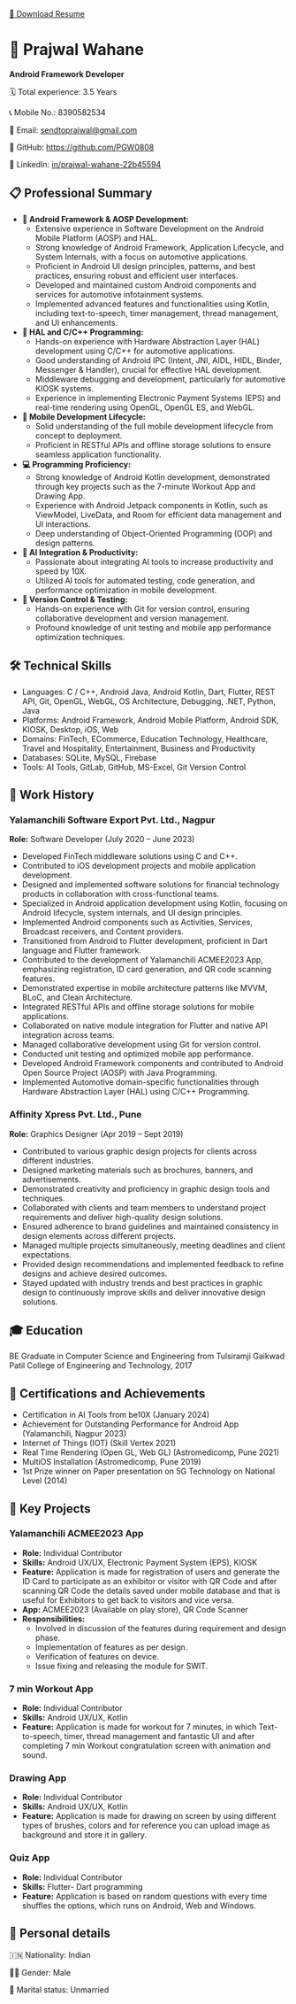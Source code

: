 <!DOCTYPE html>
<html lang="en">
<head>
    <meta charset="UTF-8">
    <meta name="viewport" content="width=device-width, initial-scale=1.0">
    
</head>
<body>
    <a href="prajwal-wahane-resume.html" download>📄 Download Resume</a>
    <h1>📱 Prajwal Wahane</h1>
    <p><strong>Android Framework Developer</strong></p>
    <p>🗓️ Total experience: 3.5 Years</p>
    <p>📞 Mobile No.: 8390582534</p>
    <p>📧 Email: <a href="mailto:sendtoprajwal@gmail.com">sendtoprajwal@gmail.com</a></p>
    <p>🐙 GitHub: <a href="https://github.com/PGW0808">https://github.com/PGW0808</a></p>
    <p>💼 LinkedIn: <a href="https://linkedin.com/in/prajwal-wahane-22b45594">in/prajwal-wahane-22b45594</a></p>
    <h2>📋 Professional Summary</h2>
    <ul>
        <li><strong>📱 Android Framework & AOSP Development:</strong>
            <ul>
                <li>Extensive experience in Software Development on the Android Mobile Platform (AOSP) and HAL.</li>
                <li>Strong knowledge of Android Framework, Application Lifecycle, and System Internals, with a focus on automotive applications.</li>
                <li>Proficient in Android UI design principles, patterns, and best practices, ensuring robust and efficient user interfaces.</li>
                <li>Developed and maintained custom Android components and services for automotive infotainment systems.</li>
                <li>Implemented advanced features and functionalities using Kotlin, including text-to-speech, timer management, thread management, and UI enhancements.</li>
            </ul>
        </li>
        <li><strong>🔧 HAL and C/C++ Programming:</strong>
            <ul>
                <li>Hands-on experience with Hardware Abstraction Layer (HAL) development using C/C++ for automotive applications.</li>
                <li>Good understanding of Android IPC (Intent, JNI, AIDL, HIDL, Binder, Messenger & Handler), crucial for effective HAL development.</li>
                <li>Middleware debugging and development, particularly for automotive KIOSK systems.</li>
                <li>Experience in implementing Electronic Payment Systems (EPS) and real-time rendering using OpenGL, OpenGL ES, and WebGL.</li>
            </ul>
        </li>
        <li><strong>📲 Mobile Development Lifecycle:</strong>
            <ul>
                <li>Solid understanding of the full mobile development lifecycle from concept to deployment.</li>
                <li>Proficient in RESTful APIs and offline storage solutions to ensure seamless application functionality.</li>
            </ul>
        </li>
        <li><strong>💻 Programming Proficiency:</strong>
            <ul>
                <li>Strong knowledge of Android Kotlin development, demonstrated through key projects such as the 7-minute Workout App and Drawing App.</li>
                <li>Experience with Android Jetpack components in Kotlin, such as ViewModel, LiveData, and Room for efficient data management and UI interactions.</li>
                <li>Deep understanding of Object-Oriented Programming (OOP) and design patterns.</li>
            </ul>
        </li>
        <li><strong>🧠 AI Integration & Productivity:</strong>
            <ul>
                <li>Passionate about integrating AI tools to increase productivity and speed by 10X.</li>
                <li>Utilized AI tools for automated testing, code generation, and performance optimization in mobile development.</li>
            </ul>
        </li>
        <li><strong>🔄 Version Control & Testing:</strong>
            <ul>
                <li>Hands-on experience with Git for version control, ensuring collaborative development and version management.</li>
                <li>Profound knowledge of unit testing and mobile app performance optimization techniques.</li>
            </ul>
        </li>
    </ul>
    <h2>🛠️ Technical Skills</h2>
    <ul>
        <li>Languages: C / C++, Android Java, Android Kotlin, Dart, Flutter, REST API, Git, OpenGL, WebGL, OS Architecture, Debugging, .NET, Python, Java</li>
        <li>Platforms: Android Framework, Android Mobile Platform, Android SDK, KIOSK, Desktop, iOS, Web</li>
        <li>Domains: FinTech, ECommerce, Education Technology, Healthcare, Travel and Hospitality, Entertainment, Business and Productivity</li>
        <li>Databases: SQLite, MySQL, Firebase</li>
        <li>Tools: AI Tools, GitLab, GitHub, MS-Excel, Git Version Control</li>
    </ul>
    <h2>🏢 Work History</h2>
    <h3>Yalamanchili Software Export Pvt. Ltd., Nagpur</h3>
    <p><strong>Role:</strong> Software Developer (July 2020 – June 2023)</p>
    <ul>
        <li>Developed FinTech middleware solutions using C and C++.</li>
        <li>Contributed to iOS development projects and mobile application development.</li>
        <li>Designed and implemented software solutions for financial technology products in collaboration with cross-functional teams.</li>
        <li>Specialized in Android application development using Kotlin, focusing on Android lifecycle, system internals, and UI design principles.</li>
        <li>Implemented Android components such as Activities, Services, Broadcast receivers, and Content providers.</li>
        <li>Transitioned from Android to Flutter development, proficient in Dart language and Flutter framework.</li>
        <li>Contributed to the development of Yalamanchili ACMEE2023 App, emphasizing registration, ID card generation, and QR code scanning features.</li>
        <li>Demonstrated expertise in mobile architecture patterns like MVVM, BLoC, and Clean Architecture.</li>
        <li>Integrated RESTful APIs and offline storage solutions for mobile applications.</li>
        <li>Collaborated on native module integration for Flutter and native API integration across teams.</li>
        <li>Managed collaborative development using Git for version control.</li>
        <li>Conducted unit testing and optimized mobile app performance.</li>
        <li>Developed Android Framework components and contributed to Android Open Source Project (AOSP) with Java Programming.</li>
        <li>Implemented Automotive domain-specific functionalities through Hardware Abstraction Layer (HAL) using C/C++ Programming.</li>
    </ul>
    <h3>Affinity Xpress Pvt. Ltd., Pune</h3>
    <p><strong>Role:</strong> Graphics Designer (Apr 2019 – Sept 2019)</p>
    <ul>
        <li>Contributed to various graphic design projects for clients across different industries.</li>
        <li>Designed marketing materials such as brochures, banners, and advertisements.</li>
        <li>Demonstrated creativity and proficiency in graphic design tools and techniques.</li>
        <li>Collaborated with clients and team members to understand project requirements and deliver high-quality design solutions.</li>
        <li>Ensured adherence to brand guidelines and maintained consistency in design elements across different projects.</li>
        <li>Managed multiple projects simultaneously, meeting deadlines and client expectations.</li>
        <li>Provided design recommendations and implemented feedback to refine designs and achieve desired outcomes.</li>
        <li>Stayed updated with industry trends and best practices in graphic design to continuously improve skills and deliver innovative design solutions.</li>
    </ul>
    <h2>🎓 Education</h2>
    <p>BE Graduate in Computer Science and Engineering from Tulsiramji Gaikwad Patil College of Engineering and Technology, 2017</p>
    <h2>📜 Certifications and Achievements</h2>
    <ul>
        <li>Certification in AI Tools from be10X (January 2024)</li>
        <li>Achievement for Outstanding Performance for Android App (Yalamanchili, Nagpur 2023)</li>
        <li>Internet of Things (IOT) (Skill Vertex 2021)</li>
        <li>Real Time Rendering (Open GL, Web GL) (Astromedicomp, Pune 2021)</li>
        <li>MultiOS Installation (Astromedicomp, Pune 2019)</li>
        <li>1st Prize winner on Paper presentation on 5G Technology on National Level (2014)</li>
    </ul>
    <h2>💼 Key Projects</h2>
    <h3>Yalamanchili ACMEE2023 App</h3>
    <ul>
        <li><strong>Role:</strong> Individual Contributor</li>
        <li><strong>Skills:</strong> Android UX/UX, Electronic Payment System (EPS), KIOSK</li>
        <li><strong>Feature:</strong> Application is made for registration of users and generate the ID Card to participate as an exhibitor or visitor with QR Code and after scanning QR Code the details saved under mobile database and that is useful for Exhibitors to get back to visitors and vice versa.</li>
        <li><strong>App:</strong> ACMEE2023 (Available on play store), QR Code Scanner</li>
        <li><strong>Responsibilities:</strong>
            <ul>
                <li>Involved in discussion of the features during requirement and design phase.</li>
                <li>Implementation of features as per design.</li>
                <li>Verification of features on device.</li>
                <li>Issue fixing and releasing the module for SWIT.</li>
            </ul>
        </li>
    </ul>
    <h3>7 min Workout App</h3>
    <ul>
        <li><strong>Role:</strong> Individual Contributor</li>
        <li><strong>Skills:</strong> Android UX/UX, Kotlin</li>
        <li><strong>Feature:</strong> Application is made for workout for 7 minutes, in which Text-to-speech, timer, thread management and fantastic UI and after completing 7 min Workout congratulation screen with animation and sound.</li>
    </ul>
    <h3>Drawing App</h3>
    <ul>
        <li><strong>Role:</strong> Individual Contributor</li>
        <li><strong>Skills:</strong> Android UX/UX, Kotlin</li>
        <li><strong>Feature:</strong> Application is made for drawing on screen by using different types of brushes, colors and for reference you can upload image as background and store it in gallery.</li>
    </ul>
    <h3>Quiz App</h3>
    <ul>
        <li><strong>Role:</strong> Individual Contributor</li>
        <li><strong>Skills:</strong> Flutter- Dart programming</li>
        <li><strong>Feature:</strong> Application is based on random questions with every time shuffles the options, which runs on Android, Web and Windows.</li>
    </ul>
    <h2>👤 Personal details</h2>
    <p>🇮🇳 Nationality: Indian</p>
    <p>👨‍💼 Gender: Male</p>
    <p>💍 Marital status: Unmarried</p>
</body>
</html>
